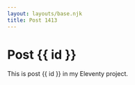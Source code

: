```yaml
---
layout: layouts/base.njk
title: Post 1413
---
```


# Post {{ id }}

This is post {{ id }} in my Eleventy project.
